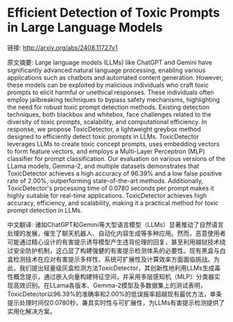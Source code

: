 # Efficient Detection of Toxic Prompts in Large Language Models

链接: http://arxiv.org/abs/2408.11727v1

原文摘要:
Large language models (LLMs) like ChatGPT and Gemini have significantly
advanced natural language processing, enabling various applications such as
chatbots and automated content generation. However, these models can be
exploited by malicious individuals who craft toxic prompts to elicit harmful or
unethical responses. These individuals often employ jailbreaking techniques to
bypass safety mechanisms, highlighting the need for robust toxic prompt
detection methods. Existing detection techniques, both blackbox and whitebox,
face challenges related to the diversity of toxic prompts, scalability, and
computational efficiency. In response, we propose ToxicDetector, a lightweight
greybox method designed to efficiently detect toxic prompts in LLMs.
ToxicDetector leverages LLMs to create toxic concept prompts, uses embedding
vectors to form feature vectors, and employs a Multi-Layer Perceptron (MLP)
classifier for prompt classification. Our evaluation on various versions of the
LLama models, Gemma-2, and multiple datasets demonstrates that ToxicDetector
achieves a high accuracy of 96.39\% and a low false positive rate of 2.00\%,
outperforming state-of-the-art methods. Additionally, ToxicDetector's
processing time of 0.0780 seconds per prompt makes it highly suitable for
real-time applications. ToxicDetector achieves high accuracy, efficiency, and
scalability, making it a practical method for toxic prompt detection in LLMs.

中文翻译:
诸如ChatGPT和Gemini等大型语言模型（LLMs）显著推动了自然语言处理的发展，催生了聊天机器人、自动化内容生成等多种应用。然而，恶意使用者可能通过精心设计的有害提示诱导模型产生违背伦理的回复，甚至利用越狱技术绕过安全防护机制，这凸显了构建强健的有害提示检测体系的必要性。现有黑盒与白盒检测技术在应对有害提示多样性、系统可扩展性及计算效率方面面临挑战。为此，我们提出轻量级灰盒检测方法ToxicDetector，其创新性地利用LLMs生成毒性概念提示，通过嵌入向量构建特征空间，并采用多层感知机（MLP）分类器实现高效识别。在LLama各版本、Gemma-2模型及多数据集上的测试表明，ToxicDetector以96.39%的准确率和2.00%的低误报率超越现有最优方法，单条提示处理时间仅0.0780秒，兼具实时性与可扩展性，为LLMs有害提示检测提供了实用化解决方案。
